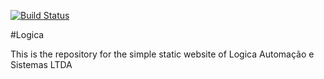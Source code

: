 [![Build Status](https://travis-ci.org/logicaautomacao/logicaautomacao.github.io.svg?branch=development)](https://travis-ci.org/logicaautomacao/logicaautomacao.github.io)

#Logica

This is the repository for the simple static website of Logica Automação e Sistemas LTDA
